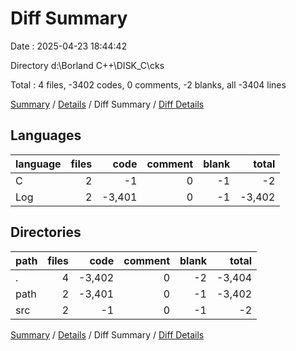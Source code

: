 # Diff Summary

Date : 2025-04-23 18:44:42

Directory d:\\Borland C++\\DISK_C\\cks

Total : 4 files,  -3402 codes, 0 comments, -2 blanks, all -3404 lines

[Summary](results.md) / [Details](details.md) / Diff Summary / [Diff Details](diff-details.md)

## Languages
| language | files | code | comment | blank | total |
| :--- | ---: | ---: | ---: | ---: | ---: |
| C | 2 | -1 | 0 | -1 | -2 |
| Log | 2 | -3,401 | 0 | -1 | -3,402 |

## Directories
| path | files | code | comment | blank | total |
| :--- | ---: | ---: | ---: | ---: | ---: |
| . | 4 | -3,402 | 0 | -2 | -3,404 |
| path | 2 | -3,401 | 0 | -1 | -3,402 |
| src | 2 | -1 | 0 | -1 | -2 |

[Summary](results.md) / [Details](details.md) / Diff Summary / [Diff Details](diff-details.md)